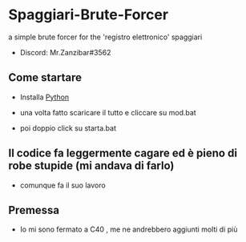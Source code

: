 # Spaggiari-Brute-Forcer
a simple brute forcer for the 'registro elettronico' spaggiari

- Discord: Mr.Zanzibar#3562

## Come startare

- Installa [Python](https://python.org/download)

- una volta fatto scaricare il tutto e cliccare su mod.bat

- poi doppio click su starta.bat

## Il codice fa leggermente cagare ed è pieno di robe stupide (mi andava di farlo)

- comunque fa il suo lavoro

## Premessa

- Io mi sono fermato a C40 , me ne andrebbero aggiunti molti di più
